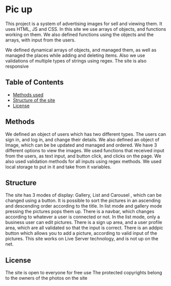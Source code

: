 # Pic up
This project is a  system of advertising images for sell and viewing them.
It uses HTML, JS and CSS.
In this site we use arrays of objects, and functions working on them. 
We also defined functions using the objects and the arrays, with input from the users.

We defined dynamical arrays of objects, and managed them, as well as managed the places while adding and deleting items.
Also we use validations of multiple types of strings using regex.
The site is also responsive

## Table of Contents

- [Methods used](#Methods)
- [Structure of the site](#Structure)
- [License](#license)

## Methods
We defined an object of users which has two different types.
The users can sign in, and log in, and change their details.
We also defined an object of Image, which can be be updated and managed and ordered.
We have 3 different options to view the images.
We used functions that received input from the users, as text input, and button click, and clicks on the page.
We also used validation methods for all inputs using regex methods.
We used local storage to put in it and take from it variables.
## Structure

The site has 3 modes of display: Gallery, List and Carousel , which can be changed using a button. 
It is possible to sort the pictures  in an ascending and descending order according to the title.
In list mode and gallery mode pressing the pictures pops them up.
There is a navbar, which changes according to whatever a user is connected or not.
In the list mode, only a business user can edit pictures.
There is a sign up area, and a user profile area, which are all validated so that the input is correct.
There is an addpic button which allows you to add a picture, according to valid input of the pictures.
This site works on Live Server technology, and is not up on the net.
## License

The site is open to everyone for free use
The protected copyrights belong to the owners of the photos on the site
